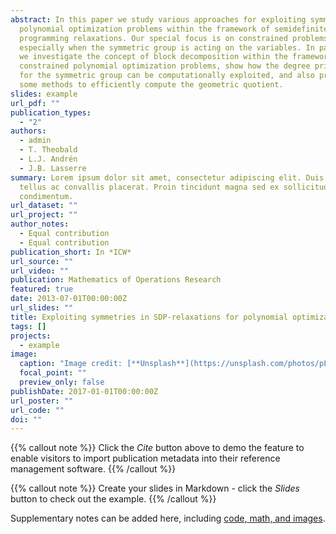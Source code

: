 ```yaml
---
abstract: In this paper we study various approaches for exploiting symmetries in
  polynomial optimization problems within the framework of semidefinite
  programming relaxations. Our special focus is on constrained problems
  especially when the symmetric group is acting on the variables. In particular,
  we investigate the concept of block decomposition within the framework of
  constrained polynomial optimization problems, show how the degree principle
  for the symmetric group can be computationally exploited, and also propose
  some methods to efficiently compute the geometric quotient.
slides: example
url_pdf: ""
publication_types:
  - "2"
authors:
  - admin
  - T. Theobald
  - L.J. Andrén
  - J.B. Lasserre
summary: Lorem ipsum dolor sit amet, consectetur adipiscing elit. Duis posuere
  tellus ac convallis placerat. Proin tincidunt magna sed ex sollicitudin
  condimentum.
url_dataset: ""
url_project: ""
author_notes:
  - Equal contribution
  - Equal contribution
publication_short: In *ICW*
url_source: ""
url_video: ""
publication: Mathematics of Operations Research
featured: true
date: 2013-07-01T00:00:00Z
url_slides: ""
title: Exploiting symmetries in SDP-relaxations for polynomial optimization
tags: []
projects:
  - example
image:
  caption: "Image credit: [**Unsplash**](https://unsplash.com/photos/pLCdAaMFLTE)"
  focal_point: ""
  preview_only: false
publishDate: 2017-01-01T00:00:00Z
url_poster: ""
url_code: ""
doi: ""
---
```


{{% callout note %}}
Click the *Cite* button above to demo the feature to enable visitors to import publication metadata into their reference management software.
{{% /callout %}}

{{% callout note %}}
Create your slides in Markdown - click the *Slides* button to check out the example.
{{% /callout %}}

Supplementary notes can be added here, including [code, math, and images](https://wowchemy.com/docs/writing-markdown-latex/).
